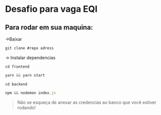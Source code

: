 # Desafio para vaga EQI


## Para rodar em sua maquina:
->Baixar
```javascript 
git clone #repo adress
```
-> Instalar dependencias

```cd frontend```
```javascript 
yarn && yarn start
```
```cd backend```
```javascript 
npm && nodemon index.js
```

>Não se esqueça de anexar as credencias ao banco que você estiver rodando!
